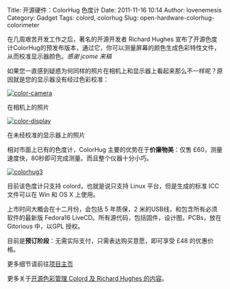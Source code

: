 Title: 开源硬件：ColorHug 色度计
Date: 2011-11-16 10:14
Author: lovenemesis
Category: Gadget
Tags: colord, colorhug
Slug: open-hardware-colorhug-colorimeter

在几周艰苦开发工作之后，著名的开源开发者 Richard Hughes
宣布了开源色度计ColorHug的预发布版本，通过它，你可以测量屏幕的颜色生成色彩特性文件，从而校准显示器颜色。*感谢
jcome 来稿*

如果您一直感到疑惑为何同样的照片在相机上和显示器上看起来那么不一样呢？原因就是您的显示器没有经过色彩校准：

[![](http://linuxtoy.org/img/2011/11/color-camera.png "color-camera")](http://linuxtoy.org/img/2011/11/color-camera.png)

在相机上的照片

[![](http://linuxtoy.org/img/2011/11/color-display.png "color-display")](http://linuxtoy.org/img/2011/11/color-display.png)

在未经校准的显示器上的照片

相对市面上已有的色度计，ColorHug 主要的优势在于**价廉物美**：仅售
£60，测量速度快，80秒即可完成测量。而且整个仪器十分小巧。

[![](http://linuxtoy.org/img/2011/11/colorhug3.jpg "colorhug3")](http://linuxtoy.org/img/2011/11/colorhug3.jpg)

目前该色度计只支持 colord，也就是说只支持 Linux 平台，但是生成的标准 ICC
文件可以在 Win 和 OS X 上使用。

上市时间大概会在十二月份，会包括 5 年质保，2
米的USB线，和包含所有必须软件的最新版 Fedora16
LiveCD。所有源代码，包括固件，设计图，PCBs，放在 Gitorious 中，以GPL
授权。

目前是**预订阶段**：无需实际支付，只需表达购买意愿，即可享受 £48
的优惠价格。

更多细节请前往[项目主页](http://www.hughski.com/)

更多关于[开源色彩管理 Colord 及 Richard Hughes
的内容](http://linuxtoy.org/archives/richard-hughes-with-color-management-on-linux-gnome.html)。
